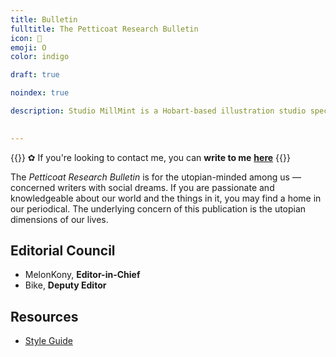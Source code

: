 ```yaml
---
title: Bulletin
fulltitle: The Petticoat Research Bulletin
icon: 💾
emoji: O
color: indigo

draft: true

noindex: true

description: Studio MillMint is a Hobart-based illustration studio specialising in utopian fiction.

 
---
```


{{<note>}}
✿ If you're looking to contact me, you can **write to me** [**here**](mailto:studio@millmint.net)
{{</note>}}

The *Petticoat Research Bulletin* is for the utopian-minded among us — concerned writers with social dreams. If you are passionate and knowledgeable about our world and the things in it, you may find a home in our periodical. The underlying concern of this publication is the utopian dimensions of our lives. 

## Editorial Council
* MelonKony, **Editor-in-Chief**
* Bike, **Deputy Editor**

## Resources

* <a href="/files/bulletin/PRB Style Guide.pdf">Style Guide</a>
